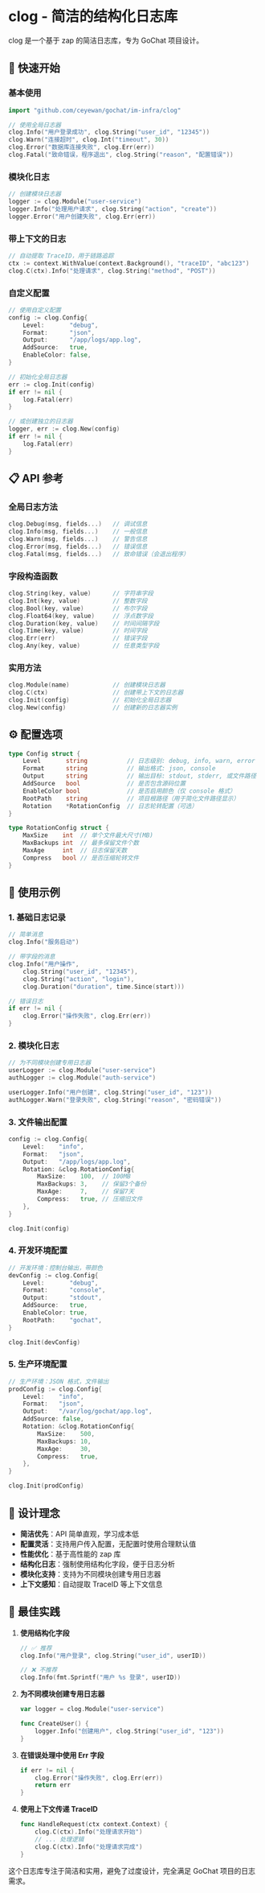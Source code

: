 # clog - 简洁的结构化日志库

clog 是一个基于 zap 的简洁日志库，专为 GoChat 项目设计。

## 🚀 快速开始

### 基本使用

```go
import "github.com/ceyewan/gochat/im-infra/clog"

// 使用全局日志器
clog.Info("用户登录成功", clog.String("user_id", "12345"))
clog.Warn("连接超时", clog.Int("timeout", 30))
clog.Error("数据库连接失败", clog.Err(err))
clog.Fatal("致命错误，程序退出", clog.String("reason", "配置错误"))
```

### 模块化日志

```go
// 创建模块日志器
logger := clog.Module("user-service")
logger.Info("处理用户请求", clog.String("action", "create"))
logger.Error("用户创建失败", clog.Err(err))
```

### 带上下文的日志

```go
// 自动提取 TraceID，用于链路追踪
ctx := context.WithValue(context.Background(), "traceID", "abc123")
clog.C(ctx).Info("处理请求", clog.String("method", "POST"))
```

### 自定义配置

```go
// 使用自定义配置
config := clog.Config{
    Level:       "debug",
    Format:      "json",
    Output:      "/app/logs/app.log",
    AddSource:   true,
    EnableColor: false,
}

// 初始化全局日志器
err := clog.Init(config)
if err != nil {
    log.Fatal(err)
}

// 或创建独立的日志器
logger, err := clog.New(config)
if err != nil {
    log.Fatal(err)
}
```

## 📋 API 参考

### 全局日志方法

```go
clog.Debug(msg, fields...)   // 调试信息
clog.Info(msg, fields...)    // 一般信息  
clog.Warn(msg, fields...)    // 警告信息
clog.Error(msg, fields...)   // 错误信息
clog.Fatal(msg, fields...)   // 致命错误（会退出程序）
```

### 字段构造函数

```go
clog.String(key, value)      // 字符串字段
clog.Int(key, value)         // 整数字段
clog.Bool(key, value)        // 布尔字段
clog.Float64(key, value)     // 浮点数字段
clog.Duration(key, value)    // 时间间隔字段
clog.Time(key, value)        // 时间字段
clog.Err(err)                // 错误字段
clog.Any(key, value)         // 任意类型字段
```

### 实用方法

```go
clog.Module(name)            // 创建模块日志器
clog.C(ctx)                  // 创建带上下文的日志器
clog.Init(config)            // 初始化全局日志器
clog.New(config)             // 创建新的日志器实例
```

## ⚙️ 配置选项

```go
type Config struct {
    Level       string           // 日志级别: debug, info, warn, error
    Format      string           // 输出格式: json, console
    Output      string           // 输出目标: stdout, stderr, 或文件路径
    AddSource   bool             // 是否包含源码位置
    EnableColor bool             // 是否启用颜色（仅 console 格式）
    RootPath    string           // 项目根路径（用于简化文件路径显示）
    Rotation    *RotationConfig  // 日志轮转配置（可选）
}

type RotationConfig struct {
    MaxSize    int  // 单个文件最大尺寸(MB)
    MaxBackups int  // 最多保留文件个数
    MaxAge     int  // 日志保留天数
    Compress   bool // 是否压缩轮转文件
}
```

## 📝 使用示例

### 1. 基础日志记录

```go
// 简单消息
clog.Info("服务启动")

// 带字段的消息
clog.Info("用户操作", 
    clog.String("user_id", "12345"),
    clog.String("action", "login"),
    clog.Duration("duration", time.Since(start)))

// 错误日志
if err != nil {
    clog.Error("操作失败", clog.Err(err))
}
```

### 2. 模块化日志

```go
// 为不同模块创建专用日志器
userLogger := clog.Module("user-service")
authLogger := clog.Module("auth-service")

userLogger.Info("用户创建", clog.String("user_id", "123"))
authLogger.Warn("登录失败", clog.String("reason", "密码错误"))
```

### 3. 文件输出配置

```go
config := clog.Config{
    Level:    "info",
    Format:   "json",
    Output:   "/app/logs/app.log",
    Rotation: &clog.RotationConfig{
        MaxSize:    100,  // 100MB
        MaxBackups: 3,    // 保留3个备份
        MaxAge:     7,    // 保留7天
        Compress:   true, // 压缩旧文件
    },
}

clog.Init(config)
```

### 4. 开发环境配置

```go
// 开发环境：控制台输出，带颜色
devConfig := clog.Config{
    Level:       "debug",
    Format:      "console",
    Output:      "stdout",
    AddSource:   true,
    EnableColor: true,
    RootPath:    "gochat",
}

clog.Init(devConfig)
```

### 5. 生产环境配置

```go
// 生产环境：JSON 格式，文件输出
prodConfig := clog.Config{
    Level:    "info",
    Format:   "json",
    Output:   "/var/log/gochat/app.log",
    AddSource: false,
    Rotation: &clog.RotationConfig{
        MaxSize:    500,
        MaxBackups: 10,
        MaxAge:     30,
        Compress:   true,
    },
}

clog.Init(prodConfig)
```

## 🎯 设计理念

- **简洁优先**：API 简单直观，学习成本低
- **配置灵活**：支持用户传入配置，无配置时使用合理默认值
- **性能优化**：基于高性能的 zap 库
- **结构化日志**：强制使用结构化字段，便于日志分析
- **模块化支持**：支持为不同模块创建专用日志器
- **上下文感知**：自动提取 TraceID 等上下文信息

## 🔧 最佳实践

1. **使用结构化字段**
   ```go
   // ✅ 推荐
   clog.Info("用户登录", clog.String("user_id", userID))
   
   // ❌ 不推荐
   clog.Info(fmt.Sprintf("用户 %s 登录", userID))
   ```

2. **为不同模块创建专用日志器**
   ```go
   var logger = clog.Module("user-service")
   
   func CreateUser() {
       logger.Info("创建用户", clog.String("user_id", "123"))
   }
   ```

3. **在错误处理中使用 Err 字段**
   ```go
   if err != nil {
       clog.Error("操作失败", clog.Err(err))
       return err
   }
   ```

4. **使用上下文传递 TraceID**
   ```go
   func HandleRequest(ctx context.Context) {
       clog.C(ctx).Info("处理请求开始")
       // ... 处理逻辑
       clog.C(ctx).Info("处理请求完成")
   }
   ```

这个日志库专注于简洁和实用，避免了过度设计，完全满足 GoChat 项目的日志需求。